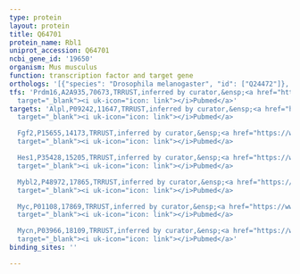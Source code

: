 ```yaml
---
type: protein
layout: protein
title: Q64701
protein_name: Rbl1
uniprot_accession: Q64701
ncbi_gene_id: '19650'
organism: Mus musculus
function: transcription factor and target gene
orthologs: '[{"species": "Drosophila melanogaster", "id": ["Q24472"]}, {"species": "Caenorhabditis elegans", "id": ["G5EDT1"]}, {"species": "Homo sapiens", "id": ["<a href=\"/protein/p28749\">P28749</a>"]}, {"species": "Rattus norvegicus", "id": ["D3ZS28"]}]'
tfs: 'Prdm16,A2A935,70673,TRRUST,inferred by curator,&ensp;<a href="https://www.ncbi.nlm.nih.gov/pubmed/?term=24449206%5Buid%5D+OR+29087512%5Buid%5D"
  target="_blank"><i uk-icon="icon: link"></i>Pubmed</a>'
targets: 'Alpl,P09242,11647,TRRUST,inferred by curator,&ensp;<a href="https://www.ncbi.nlm.nih.gov/pubmed/?term=25182511%5Buid%5D+OR+29087512%5Buid%5D"
  target="_blank"><i uk-icon="icon: link"></i>Pubmed</a>

  Fgf2,P15655,14173,TRRUST,inferred by curator,&ensp;<a href="https://www.ncbi.nlm.nih.gov/pubmed/?term=19564414%5Buid%5D+OR+29087512%5Buid%5D"
  target="_blank"><i uk-icon="icon: link"></i>Pubmed</a>

  Hes1,P35428,15205,TRRUST,inferred by curator,&ensp;<a href="https://www.ncbi.nlm.nih.gov/pubmed/?term=17591923%5Buid%5D+OR+29087512%5Buid%5D"
  target="_blank"><i uk-icon="icon: link"></i>Pubmed</a>

  Mybl2,P48972,17865,TRRUST,inferred by curator,&ensp;<a href="https://www.ncbi.nlm.nih.gov/pubmed/?term=8112300%5Buid%5D+OR+29087512%5Buid%5D"
  target="_blank"><i uk-icon="icon: link"></i>Pubmed</a>

  Myc,P01108,17869,TRRUST,inferred by curator,&ensp;<a href="https://www.ncbi.nlm.nih.gov/pubmed/?term=14716294%5Buid%5D+OR+29087512%5Buid%5D"
  target="_blank"><i uk-icon="icon: link"></i>Pubmed</a>

  Mycn,P03966,18109,TRRUST,inferred by curator,&ensp;<a href="https://www.ncbi.nlm.nih.gov/pubmed/?term=16931907%5Buid%5D+OR+29087512%5Buid%5D"
  target="_blank"><i uk-icon="icon: link"></i>Pubmed</a>'
binding_sites: ''

---
```

